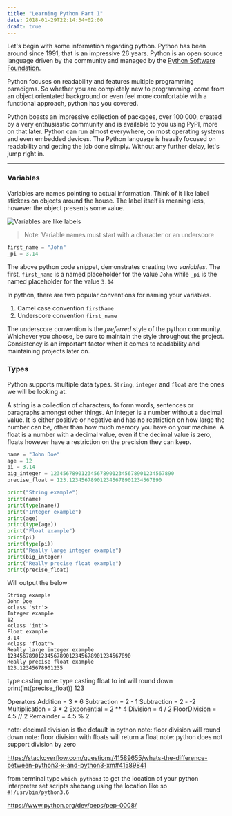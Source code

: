 ```yaml
---
title: "Learning Python Part 1"
date: 2018-01-29T22:14:34+02:00
draft: true
---
```


Let's begin with some information regarding python. Python has been around since 1991, that is an impressive 26 years. Python is an open source language driven by the community and managed by the [Python Software Foundation](https://www.python.org/psf-landing/ "Python Software Foundation").

Python focuses on readability and features multiple programming paradigms. So whether you are completely new to programming, come from an object orientated background or even feel more comfortable with a functional approach, python has you covered.

Python boasts an impressive collection of packages, over 100 000, created by a very enthusiastic community and is available to you using PyPI, more on that later. Python can run almost everywhere, on most operating systems and even embedded devices. The Python language is heavily focused on readability and getting the job done simply. Without any further delay, let's jump right in.

---

### Variables

Variables are names pointing to actual information. Think of it like label stickers on objects around the house. The label itself is meaning less, however the object presents some value.

![Variables are like labels](variables-are-labels.png)

> Note: Variable names must start with a character or an underscore

``` python
first_name = "John"
_pi = 3.14
```

The above python code snippet, demonstrates creating two *variables*. The first, ```first_name``` is a named placeholder for the value ```John``` while ```_pi``` is the named placeholder for the value ```3.14```

In python, there are two popular conventions for naming your variables.

1. Camel case convention ```firstName```
2. Underscore convention ```first_name```

The underscore convention is the *preferred* style of the python community. Whichever you choose, be sure to maintain the style throughout the project. Consistency is an important factor when it comes to readability and maintaining projects later on.


### Types

Python supports multiple data types. ```String```, ```integer``` and ```float``` are the ones we will be looking at.

A string is a collection of characters, to form words, sentences or paragraphs amongst other things.
An integer is a number without a decimal value. It is either positive or negative and has no restriction on how large the number can be, other than how much memory you have on your machine.
A float is a number with a decimal value, even if the decimal value is zero, floats however have a restriction on the precision they can keep.

```python
name = "John Doe"
age = 12
pi = 3.14
big_integer = 1234567890123456789012345678901234567890
precise_float = 123.123456789012345678901234567890

print("String example")
print(name)
print(type(name))
print("Integer example")
print(age)
print(type(age))
print("Float example")
print(pi)
print(type(pi))
print("Really large integer example")
print(big_integer)
print("Really precise float example")
print(precise_float)
```

Will output the below

``` shell
String example
John Doe
<class 'str'>
Integer example
12
<class 'int'>
Float example
3.14
<class 'float'>
Really large integer example
1234567890123456789012345678901234567890
Really precise float example
123.12345678901235
```

    

type casting
note: type casting float to int will round down
    print(int(precise_float))
    123

Operators
Addition = 3 + 6
Subtraction = 2 - 1
Subtraction = 2 - -2
Multiplication = 3 * 2
Exponential = 2 ** 4
Division = 4 / 2
FloorDivision = 4.5 // 2
Remainder = 4.5 % 2

note: decimal division is the default in python
note: floor division will round down
note: floor division with floats will return a float
note: python does not support division by zero


https://stackoverflow.com/questions/41589655/whats-the-difference-between-python3-x-and-python3-xm#41589841

from terminal type `which python3` to get the location of your python interpreter
set scripts shebang using the location like so
`#!/usr/bin/python3.6`

https://www.python.org/dev/peps/pep-0008/